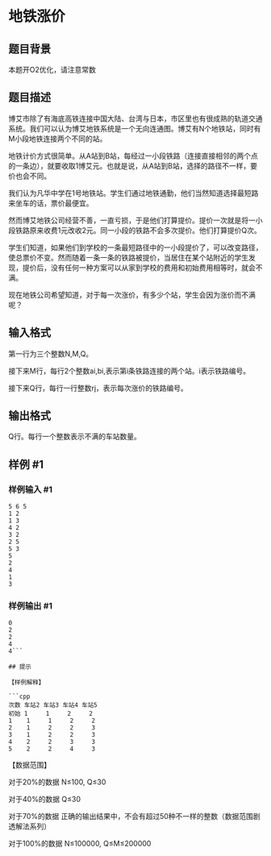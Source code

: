 # 地铁涨价

## 题目背景

本题开O2优化，请注意常数


## 题目描述

博艾市除了有海底高铁连接中国大陆、台湾与日本，市区里也有很成熟的轨道交通系统。我们可以认为博艾地铁系统是一个无向连通图。博艾有N个地铁站，同时有M小段地铁连接两个不同的站。

地铁计价方式很简单。从A站到B站，每经过一小段铁路（连接直接相邻的两个点的一条边），就要收取1博艾元。也就是说，从A站到B站，选择的路径不一样，要价也会不同。

我们认为凡华中学在1号地铁站。学生们通过地铁通勤，他们当然知道选择最短路来坐车的话，票价最便宜。

然而博艾地铁公司经营不善，一直亏损，于是他们打算提价。提价一次就是将一小段铁路原来收费1元改收2元。同一小段的铁路不会多次提价。他们打算提价Q次。

学生们知道，如果他们到学校的一条最短路径中的一小段提价了，可以改变路径，使总票价不变。然而随着一条一条的铁路被提价，当居住在某个站附近的学生发现，提价后，没有任何一种方案可以从家到学校的费用和初始费用相等时，就会不满。

现在地铁公司希望知道，对于每一次涨价，有多少个站，学生会因为涨价而不满呢？


## 输入格式

第一行为三个整数N,M,Q。

接下来M行，每行2个整数ai,bi,表示第i条铁路连接的两个站。i表示铁路编号。

接下来Q行，每行一行整数rj，表示每次涨价的铁路编号。


## 输出格式

Q行。每行一个整数表示不满的车站数量。


## 样例 #1

### 样例输入 #1
```
5 6 5
1 2
1 3
4 2
3 2
2 5
5 3
5
2
4
1
3
```

### 样例输出 #1

```
0
2
2
4
4```

## 提示

【样例解释】

```cpp
次数 车站2 车站3 车站4 车站5
初始 1     1     2     2
1    1     1     2     2
2    1     2     2     3
3    1     2     2     3
4    2     2     3     3
5    2     2     4     3
```
【数据范围】

对于20%的数据 N≤100, Q≤30

对于40%的数据 Q≤30

对于70%的数据 正确的输出结果中，不会有超过50种不一样的整数（数据范围剧透解法系列）

对于100%的数据 N≤100000, Q≤M≤200000

